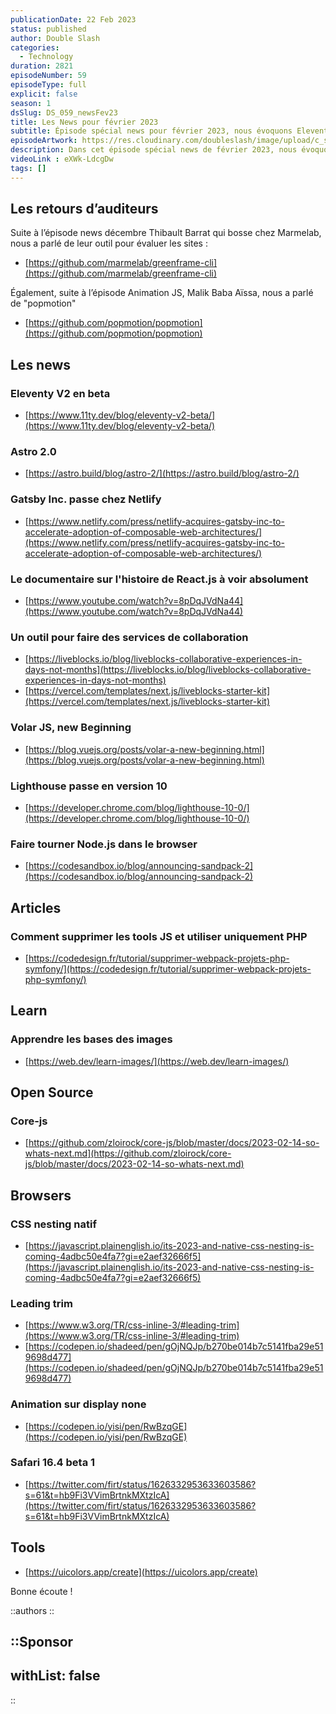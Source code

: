 ```yaml
---
publicationDate: 22 Feb 2023
status: published
author: Double Slash
categories:
  - Technology
duration: 2821
episodeNumber: 59
episodeType: full
explicit: false
season: 1
dsSlug: DS_059_newsFev23
title: Les News pour février 2023
subtitle: Épisode spécial news pour février 2023, nous évoquons Eleventy, Astro, Gatby chez Netlify, le documentaire React, ...
episodeArtwork: https://res.cloudinary.com/doubleslash/image/upload/c_scale,w_300/v1677015062/episode/ART_59_news_fev_zzflor.png
description: Dans cet épisode spécial news de février 2023, nous évoquons Eleventy V2 beta, Astro 2.0, Gatsby JS qui passe chez Netlify, le documentaire React à voir et de l'open-source évidemment.
videoLink : eXWk-LdcgDw
tags: []
---
```


## Les retours d’auditeurs

Suite à l’épisode news décembre Thibault Barrat qui bosse chez Marmelab, nous a parlé de leur outil pour évaluer les sites :
- [https://github.com/marmelab/greenframe-cli](https://github.com/marmelab/greenframe-cli)

Également, suite à l’épisode Animation JS, Malik Baba Aïssa, nous a parlé de "popmotion"
- [https://github.com/popmotion/popmotion](https://github.com/popmotion/popmotion)

## Les news

### Eleventy V2 en beta
- [https://www.11ty.dev/blog/eleventy-v2-beta/](https://www.11ty.dev/blog/eleventy-v2-beta/)

### Astro 2.0
- [https://astro.build/blog/astro-2/](https://astro.build/blog/astro-2/)

### Gatsby Inc. passe chez Netlify
- [https://www.netlify.com/press/netlify-acquires-gatsby-inc-to-accelerate-adoption-of-composable-web-architectures/](https://www.netlify.com/press/netlify-acquires-gatsby-inc-to-accelerate-adoption-of-composable-web-architectures/)

### Le documentaire sur l'histoire de React.js à voir absolument
- [https://www.youtube.com/watch?v=8pDqJVdNa44](https://www.youtube.com/watch?v=8pDqJVdNa44)

### Un outil pour faire des services de collaboration
- [https://liveblocks.io/blog/liveblocks-collaborative-experiences-in-days-not-months](https://liveblocks.io/blog/liveblocks-collaborative-experiences-in-days-not-months)
- [https://vercel.com/templates/next.js/liveblocks-starter-kit](https://vercel.com/templates/next.js/liveblocks-starter-kit)

### Volar JS,  new Beginning
- [https://blog.vuejs.org/posts/volar-a-new-beginning.html](https://blog.vuejs.org/posts/volar-a-new-beginning.html)

### Lighthouse passe en version 10
- [https://developer.chrome.com/blog/lighthouse-10-0/](https://developer.chrome.com/blog/lighthouse-10-0/)

### Faire tourner Node.js dans le browser
- [https://codesandbox.io/blog/announcing-sandpack-2](https://codesandbox.io/blog/announcing-sandpack-2)

## Articles

### Comment supprimer les tools JS et utiliser uniquement PHP
- [https://codedesign.fr/tutorial/supprimer-webpack-projets-php-symfony/](https://codedesign.fr/tutorial/supprimer-webpack-projets-php-symfony/)

## Learn

### Apprendre les bases des images
- [https://web.dev/learn-images/](https://web.dev/learn-images/)

## Open Source

### Core-js
- [https://github.com/zloirock/core-js/blob/master/docs/2023-02-14-so-whats-next.md](https://github.com/zloirock/core-js/blob/master/docs/2023-02-14-so-whats-next.md)

## Browsers

### CSS nesting natif
- [https://javascript.plainenglish.io/its-2023-and-native-css-nesting-is-coming-4adbc50e4fa7?gi=e2aef32666f5](https://javascript.plainenglish.io/its-2023-and-native-css-nesting-is-coming-4adbc50e4fa7?gi=e2aef32666f5)

### Leading trim
- [https://www.w3.org/TR/css-inline-3/#leading-trim](https://www.w3.org/TR/css-inline-3/#leading-trim)
- [https://codepen.io/shadeed/pen/gOjNQJp/b270be014b7c5141fba29e519698d477](https://codepen.io/shadeed/pen/gOjNQJp/b270be014b7c5141fba29e519698d477)

### Animation sur display none
- [https://codepen.io/yisi/pen/RwBzqGE](https://codepen.io/yisi/pen/RwBzqGE)

### Safari 16.4 beta 1
- [https://twitter.com/firt/status/1626332953633603586?s=61&t=hb9Fi3VVimBrtnkMXtzIcA](https://twitter.com/firt/status/1626332953633603586?s=61&t=hb9Fi3VVimBrtnkMXtzIcA)

## Tools
- [https://uicolors.app/create](https://uicolors.app/create)


Bonne écoute !

::authors
::

::Sponsor
---
withList: false
---
::
